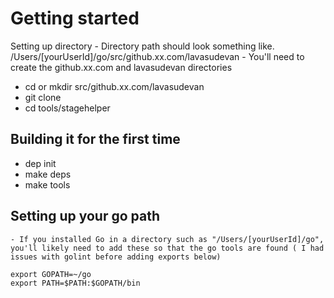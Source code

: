 

# Getting started
Setting up directory
	- Directory path should look something like.
	/Users/[yourUserId]/go/src/github.xx.com/lavasudevan
	- You'll need to create the github.xx.com and lavasudevan directories
   - cd or mkdir src/github.xx.com/lavasudevan
   - git clone
   - cd tools/stagehelper
    
## Building it for the first time
   - dep init
   - make deps
   - make tools

## Setting up your go path
	- If you installed Go in a directory such as "/Users/[yourUserId]/go", you'll likely need to add these so that the go tools are found ( I had issues with golint before adding exports below)

	export GOPATH=~/go
	export PATH=$PATH:$GOPATH/bin
